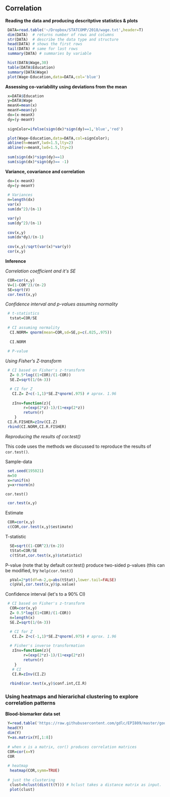 ## Correlation

**Reading the data and producing descritptive statistics & plots**
```r
 DATA=read.table('~/Dropbox/STATCOMP/2018/wage.txt',header=T)
 dim(DATA)  # returns number of rows and columns
 str(DATA)  # describe the data type and structure
 head(DATA) # shows the first rows
 tail(DATA) # same for last rows
 summary(DATA) # summaries by variable

```

```r
 hist(DATA$Wage,30)
 table(DATA$Education)
 summary(DATA$Wage)
 plot(Wage~Education,data=DATA,col='blue')
```

**Assessing co-variability using deviations from the mean**

```r
 x=DATA$Education
 y=DATA$Wage
 meanX=mean(x)
 meanY=mean(y)
 dx=(x-meanX)
 dy=(y-meanY)
 
 signColor=ifelse(sign(dx)*sign(dy)==1,'blue','red')

 plot(Wage~Education,data=DATA,col=signColor);
 abline(h=meanY,lwd=1.5,lty=2)
 abline(v=meanX,lwd=1.5,lty=2)
 
 sum(sign(dx)*sign(dy)==1)
 sum(sign(dx)*sign(dy)== -1)

```

**Variance, covariance and correlation**

```r
 dx=(x-meanX)
 dy=(y-meanY)
 
 # Variances
 n=length(dx)
 var(x)
 sum(dx^2)/(n-1)

 var(y)
 sum(dy^2)/(n-1) 
 
 cov(x,y)
 sum(dx*dy)/(n-1)
 
 cov(x,y)/sqrt(var(x)*var(y))
 cor(x,y)

```

**Inference**


*Correlation coefficient and it's SE*

```r
 COR=cor(x,y)
 V=(1-COR^2)/(n-2)
 SE=sqrt(V)
 cor.test(x,y)
```

*Confidence interval and p-values assuming normality*

```r
 # t-statistics
  tstat=COR/SE 
 
 # CI assuming normality 
  CI.NORM= qnorm(mean=COR,sd=SE,p=c(.025,.975))
   
  CI.NORM
   
 # P-value

```

*Using Fisher's Z-transform*

```r
 # CI based on Fisher's z-transform
  Z= 0.5*log((1+COR)/(1-COR))
  SE.Z=sqrt(1/(n-3))

  # CI for Z
   CI.Z= Z+c(-1,1)*SE.Z*qnorm(.975) # aprox. 1.96
  	
   zInv=function(z){
    	r=(exp(2*z)-1)/(1+exp(2*z))
    	return(r)
	}	
 CI.R.FISHER=zInv(CI.Z)
 rbind(CI.NORM,CI.R.FISHER)	
```

*Reproducing the results of cor.test()*

This code uses the methods we discussed to reproduce the results of `cor.test()`.

Sample-data

```r
 set.seed(195021)
 n=50
 x=runif(n)
 y=x+rnorm(n)
```

`cor.test()` 

```r
 cor.test(x,y)
```

Estimate
```r
 COR=cor(x,y)
 c(COR,cor.test(x,y)$estimate)
```

T-statistic 
```r
  SE=sqrt((1-COR^2)/(n-2))
  tStat=COR/SE
  c(tStat,cor.test(x,y)$statistic)
```

P-value (note that by default cor.test() produce two-sided p-values (this can be modified, try `help(cor.test)`)
```r
  pVal=2*pt(df=n-2,q=abs(tStat),lower.tail=FALSE)
  c(pVal,cor.test(x,y)$p.value)
```

Confidence interval (let's to a 90% CI)

```r
 # CI based on Fisher's z-transform
  COR=cor(x,y)
  Z= 0.5*log((1+COR)/(1-COR))
  n=length(x)
  SE.Z=sqrt(1/(n-3))

  # CI for Z
   CI.Z= Z+c(-1,1)*SE.Z*qnorm(.975) # aprox. 1.96
  	
  # Fisher's inverse transformation
   zInv=function(z){
    	r=(exp(2*z)-1)/(1+exp(2*z))
    	return(r)
	}
   # CI
   CI.R=zInv(CI.Z)
 
  rbind(cor.test(x,y)$conf.int,CI.R)
```
### Using heatmaps and hierarichal clustering to explore correlation patterns

**Blood-biomarker data set**

```r
 Y=read.table('https://raw.githubusercontent.com/gdlc/EPI809/master/gout.txt',header=TRUE,sep=' ')
 head(Y)
 dim(Y)
 Y=as.matrix(Y[,1:8])
 
 # when x is a matrix, cor() produces correlation matrices
 COR=cor(x=Y)
 COR
 
 # heatmap
  heatmap(COR,symm=TRUE)
  
 # just the clustering
  clust=hclust(dist(t(Y))) # hclust takes a distance matrix as input.
  plot(clust)
  
```


